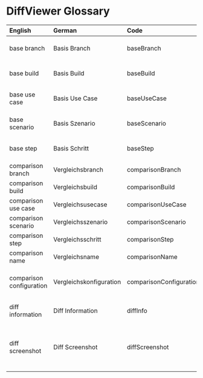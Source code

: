 # DiffViewer Glossary

| English           | German             | Code              | Description                                                         |
| :---------------- | :--------------    | :---------------- | :------------------------------------------------------------------ |
| base branch       | Basis Branch       | baseBranch        | the currently selected branch                                       |
| base build        | Basis Build        | baseBuild         | the currently selected build                                        |
| base use case     | Basis Use Case     | baseUseCase       | the currently selected use case                                     |
| base scenario     | Basis Szenario     | baseScenario      | the currently selected scenario                                     |
| base step         | Basis Schritt      | baseStep          | the currently selected step                                         |
| comparison branch | Vergleichsbranch   | comparisonBranch  | branch for comparison                                               | 
| comparison build  | Vergleichsbuild    | comparisonBuild   | build for comparison                                                |
| comparison use case | Vergleichsusecase | comparisonUseCase | use case for comparison                                            |
| comparison scenario | Vergleichsszenario | comparisonScenario | scenario for comparison                                          |
| comparison step   | Vergleichsschritt  | comparisonStep    | step for comparison                                                 |
| comparison name   | Vergleichsname     | comparisonName    | name of comparison                                                  |
| comparison configuration  | Vergleichskonfiguration | comparisonConfiguration | configuration for a comparison build                                        |
| diff information  | Diff Information   | diffInfo          | information out of comparisons                                      |
| diff screenshot   | Diff Screenshot    | diffScreenshot    | screenshot that shows differences between two different screenshots |
